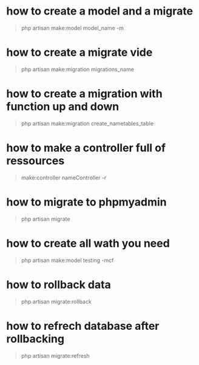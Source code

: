 # how to create a model and a migrate

> php artisan make:model model_name -m



# how to create a migrate vide

> php artisan make:migration migrations_name



# how to create a migration with function up and down

> php artisan make:migration create_nametables_table



# how to make a controller full of ressources

> make:controller nameController -r 



# how to migrate to phpmyadmin

> php artisan migrate



# how to create all wath you need

> php artisan make:model testing -mcf



# how to rollback data

> php artisan migrate:rollback



# how to refrech database after rollbacking

> php artisan migrate:refresh
